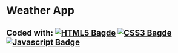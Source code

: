 # Weather App



## Coded with: [![HTML5 Bagde](https://img.shields.io/badge/HTML5-E34F26?style=for-the-badge&logo=html5&logoColor=white)](###) [![CSS3 Bagde](https://img.shields.io/badge/CSS3-1572B6?style=for-the-badge&logo=css3&logoColor=white)](###) [![Javascript Badge](https://img.shields.io/badge/-Javascript-F0DB4F?style=for-the-badge&labelColor=black&logo=javascript&logoColor=F0DB4F)](###)
